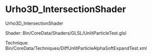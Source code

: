 # Urho3D_IntersectionShader
Urho3D_IntersectionShader

Shader: Bin/CoreData/Shaders/GLSL/UnlitParticleTest.glsl

Technique: Bin/CoreData/Techniques/DiffUnlitParticleAlphaSoftExpandTest.xml
